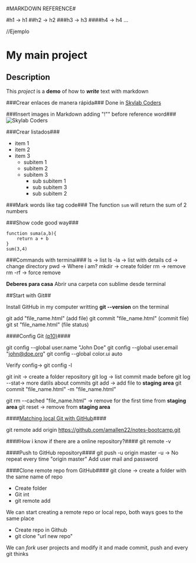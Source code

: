#MARKDOWN REFERENCE#

#h1 -> h1
##h2 -> h2
###h3 -> h3
####h4 -> h4
...

//Ejemplo

# My main project
## Description

This *project* is a **demo** of how to ***write*** text with markdown

###Crear enlaces de manera rápida###
Done in [Skylab Coders](http://www.skylabcoders.com/es/)

###Insert images in Markdown adding "!"" before reference word###
![Skylab Coders](http://www.skylabcoders.com/images/403/default.png)

###Crear listados###
- item 1
- item 2
- item 3
    + subitem 1
    + subitem 2
    + subitem 3
        * sub subitem 1
        * sub subitem 3
        * sub subitem 2

###Mark words like tag code###
The function `sum` will return the sum of 2 numbers

###Show code good way###

```
function suma(a,b){
    return a + b
}
sum(3,4)
```


###Commands with terminal###
ls -> list
ls -la -> list with details
cd -> change directory
pwd -> Where i am?
mkdir -> create folder
rm -> remove
rm -rf -> force remove

**Deberes para casa**
Abrir una carpeta con sublime desde terminal

##Start with Git##

Install GitHub in my computer writting **git --version** on the terminal

git add "file_name.html" (add file)
git commit "file_name.html" (commit file)
git st "file_name.html" (file status)

####Config Git [(p10)](https://skylabcoders.github.io/bootcamp-julio2017/?full#10)####

git config --global user.name "John Doe"
git config --global user.email "john@doe.org"
git config --global color.ui auto

Verify config-> git config -l

git init -> create a folder repository
git log -> list commit made before
git log --stat-> more datils about commits
git add -> add file to **staging area**
git commit "file_name.html" -m "file_name.html"

git rm --cached "file_name.html" -> remove for the first time from **staging area**
git reset -> remove from **staging area**


####[Matching local Git with GitHub](https://github.com/amallen22/notes-bootcamp)####

git remote add origin https://github.com/amallen22/notes-bootcamp.git

####How i know if there are a online repository?####
git remote -v

####Push to GitHub repository####
git push -u origin master
-u -> No repeat every time "origin master"
Add user mail and password

####Clone remote repo from GitHub####
git clone -> create a folder with the same name of repo

- Create folder
- Git int
- git remote add

We can start creating a remote repo or local repo, both ways goes to the same place

- Create repo in Github
- git clone "url new repo"

We can *fork* user projects and modify it and made commit, push and every git thinks